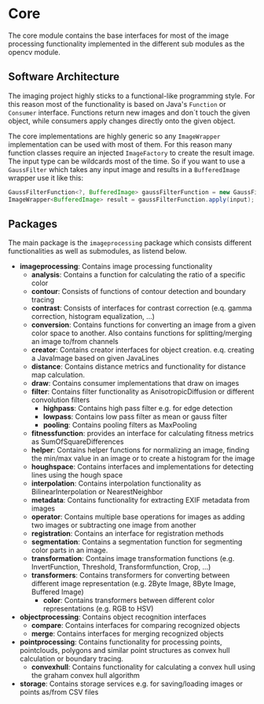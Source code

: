 # Core

The core module contains the base interfaces for most of the image processing functionality implemented in the different sub modules as the opencv module.

## Software Architecture

The imaging project highly sticks to a functional-like programming style. For this reason most of the functionality is based on Java's `Function` or `Consumer` interface. Functions return new images and don´t touch the given object, while consumers apply changes directly onto the given object.

The core implementations are highly generic so any `ImageWrapper` implementation can be used with most of them. For this reason many function classes require an injected `ImageFactory` to create the result image. The input type can be wildcards most of the time. So if you want to use a `GaussFilter` which takes any input image and results in a `BufferedImage` wrapper use it like this:

```java
GaussFilterFunction<?, BufferedImage> gaussFilterFunction = new GaussFilterFunction<>(BufferedImageFactory);
ImageWrapper<BufferedImage> result = gaussFilterFunction.apply(input);
```

## Packages

The main package is the ```imageprocessing``` package which consists different functionalities as well as submodules, as listend below.

 * **imageprocessing**: Contains image processing functionality
     * **analysis**: Contains a function for calculating the ratio of a specific color
     * **contour**: Consists of functions of contour detection and boundary tracing
     * **contrast**: Consists of interfaces for contrast correction (e.q. gamma correction, histogram equalization, ...)
     * **conversion**: Contains functions for converting an image from a given color space to another. Also contains functions for splitting/merging an image to/from channels
     * **creator**: Contains creator interfaces for object creation. e.q. creating a JavaImage based on given JavaLines
     * **distance**: Contains distance metrics and functionality for distance map calculation.
     * **draw**: Contains consumer implementations that draw on images
     * **filter**: Contains filter functionality as AnisotropicDiffusion or different convolution filters
         * **highpass**: Contains high pass filter e.g. for edge detection
         * **lowpass**: Contains low pass filter as mean or gauss filter
         * **pooling**: Contains pooling filters as MaxPooling
     * **fitnessfunction**: provides an interface for calculating fitness metrics as SumOfSquareDifferences
     * **helper**: Contains helper functions for normalizing an image, finding the min/max value in an image or to create a histogram for the image
     * **houghspace**: Contains interfaces and implementations for detecting lines using the hough space
     * **interpolation**: Contains interpolation functionality as BilinearInterpolation or NearestNeighbor
     * **metadata**: Contains functionality for extracting EXIF metadata from images
     * **operator**: Contains multiple base operations for images as adding two images or subtracting one image from another
     * **registration**: Contains an interface for registration methods
     * **segmentation**: Contains a segmentation function for segmenting color parts in an image.
     * **transformation**: Contains image transformation functions (e.g. InvertFunction, Threshold, Transformfunction, Crop, ...)
     * **transformers**: Contains transformers for converting between different image representation (e.g. 2Byte Image, 8Byte Image, Buffered Image)
       * **color**: Contains transformers between different color representations (e.g. RGB to HSV)
 * **objectprocessing**: Contains object recognition interfaces
     * **compare**: Contains interfaces for comparing recognized objects
     * **merge**: Contains interfaces for merging recognized objects
 * **pointprocessing**: Contains functionality for processing points, pointclouds, polygons and similar point structures as convex hull calculation or boundary tracing.
     * **convexhull**:    Contains functionality for calculating a convex hull using the graham convex hull algorithm
 * **storage**: Contains storage services e.g. for saving/loading images or points as/from CSV files